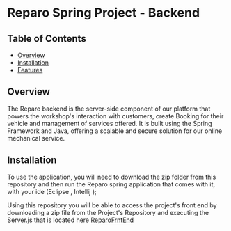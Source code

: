 # Reparo Spring Project - Backend

## Table of Contents
-   [Overview](#overview)
-   [Installation](#Installation)
-   [Features](https://chat.openai.com/c/e6bfeb5b-7c76-449a-acb0-878cc4c50617#features)


## Overview
The Reparo backend is the server-side component of our platform that powers the workshop's  interaction with customers, create Booking for their vehicle  and management of services offered. It is built using the Spring Framework and Java, offering a scalable and secure solution for our online mechanical service. 

## Installation 
To use the application, you will need to download the zip folder from this repository and then run the Reparo spring application that comes with it, with your ide (Eclipse , Intellij );

Using this repository you will be able to access the project's front end by downloading a zip file from the Project's Repository and executing the Server.js  that is located here  [ReparoFrntEnd](https://github.com/razak2004/reparo_express_js)